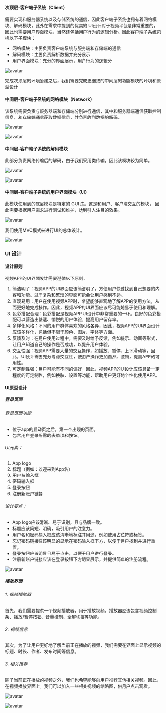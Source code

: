 #### 次顶层-客户端子系统（Client）

需要实现和服务器系统以及存储系统的通信，因此客户端子系统也拥有着网络模块、解码模块，此外在需求中提到的优美的 UI设计对于视频平台是非常重要的，因此也需要用户界面模块，当然还包括用户行为的逻辑分析。因此客户端子系统包括以下子模块：

* 网络模块：主要负责客户端系统与服务端和存储端的通信 
* 解码模块：主要负责解析数据并充分展示 
* 用户界面模块：充分的界面展示，用户行为的逻辑分

![avatar](1)

完成次顶层的环境搭建之后，我们需要完成更细致的中间层的功能模块的环境和原型设计

#### 中间层-客户端子系统的网络模块（Network）

该系统需要负责与服务器端和存储端分别进行通信，其中和服务器端通信获取控制信息，和存储端通信获取数据信息，并负责收到数据的解码。

![avatar](2)

![avatar](3)

#### 中间层-客户端子系统的解码模块

此部分负责网络传输后的解码，由于我们采用类传输，因此该模块较为简单。

![avatar](4)

![avatar](5)

#### 中间层-客户端子系统的用户界面模块（UI）

此模块使用到的底层模块是特定的 GUI 库。这是和用户、客户端交互的模块， 因此需要根据用户需求进行测试和维护，达到引人注目的效果。

![avatar](6)

我们使用MVC模式来进行UI的总体设计。

![avatar](7)

### UI 设计

#### 设计原则

视频APP的UI界面设计需要遵循以下原则：

1. 简洁明了：视频APP的UI界面应该简洁明了，方便用户快速找到自己想要的内容和功能。过于复杂和繁琐的界面可能会让用户感到不适。
2. 直观易用：用户在使用视频APP时，希望能够直观地了解APP的使用方法，从而更好地完成操作。因此，视频APP的UI界面应该尽可能地易于使用和理解。
3. 色彩搭配合理：色彩搭配是视频APP UI设计中非常重要的一环。良好的色彩搭配可以营造出舒适、愉悦的用户体验，提高用户留存率。
4. 多样化风格：不同的用户群体喜欢的风格各异，因此，视频APP的UI界面设计应该多样化，包括但不限于颜色、图片、字体等方面。
5. 反馈及时：在用户使用过程中，需要及时给予反馈，例如提示、动画等形式，让用户知道自己的操作是否成功，以提升用户体验。
6. 交互性强：视频APP需要大量的交互操作，如播放、暂停、上下滑动等，因此，UI设计需要充分考虑交互性，使用户操作更加自然、流畅，提高APP的可用性。
7. 可定制性强：用户可能有不同的偏好，因此，视频APP的UI设计应该具备一定程度的可定制性，例如换肤、设置等功能，帮助用户更好地个性化使用APP。

#### UI原型设计

##### 登录页面

###### 登录页面功能

- 位于app的启动页之后，第一个出现的页面。
- 包含用户登录所需的表单项和按钮。

###### UI元素：

1. App logo
2. 标题（例如：欢迎来到App名）
3. 用户名输入框
4. 密码输入框
5. 登录按钮
6. 注册新账户链接

###### 设计要点：

- App logo应该清晰、易于识别，且与品牌一致。
- 标题应该简短、明确，吸引用户的注意力。
- 用户名和密码输入框应该清晰地标注其用途，例如使用占位符或标签。
- 忘记密码链接应该明显的显示在密码输入框下方，以便于用户找到并进行重置。
- 登录按钮应该明显且易于点击，以便于用户进行登录。
- 注册新账户链接应该在登录按钮下方明显展示，并提供简单的注册流程。

![avatar](8)

##### 播放界面

###### 1. 视频播放器

首先，我们需要提供一个视频播放器，用于播放视频。播放器应该包含视频控制条、播放/暂停按钮、音量控制、全屏切换等功能。

###### 2. 视频信息

其次，为了让用户更好地了解当前正在播放的视频，我们需要在界面上显示视频的标题、时长、作者、发布时间等信息。

###### 3. 相关推荐

除了当前正在播放的视频之外，我们也希望能够向用户推荐其他相关视频。因此，在视频播放界面上，我们可以加入一些相关视频的缩略图，供用户点击观看。                                                     

![avatar](9)

![avatar](10)





